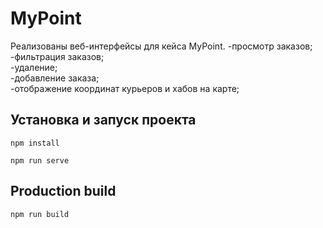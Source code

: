 # MyPoint

Реализованы веб-интерфейсы для кейса MyPoint.
-просмотр заказов;\
-фильтрация заказов;\
-удаление;\
-добавление заказа;\
-отображение координат курьеров и хабов на карте;

## Установка и запуск проекта
```
npm install
```
```
npm run serve
```

## Production build
```
npm run build
```
